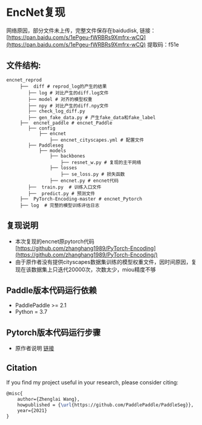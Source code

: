 
# EncNet复现
网络原因，部分文件未上传，完整文件保存在baidudisk, 链接：[https://pan.baidu.com/s/1ePgeu-fWRBRs9Xmfrx-wCQ](https://pan.baidu.com/s/1ePgeu-fWRBRs9Xmfrx-wCQ)
提取码：f51e
## 文件结构:
```
encnet_reprod
     ├──  diff # reprod_log的产生的结果
        ├── log # 对比产生的diff.log文件
        ├── model # 对齐的模型权重
        ├── npy # 对比产生的diff.npy文件
        ├── check_log_diff.py
        ├── gen_fake_data.py # 产生fake_data和fake_label
     ├──  encnet_paddle # encnet_Paddle
        ├── config
            ├── encnet
                ├── encnet_cityscapes.yml # 配置文件
        ├── Paddleseg
            ├── models
                ├── backbones
                    ├── resnet_w.py # 复现的主干网络
                ├── losses
                    ├── se_loss.py # 损失函数
                ├── encnet.py # encnet代码
        ├──  train.py  # 训练入口文件
        ├──  predict.py # 预测文件
     ├──  PyTorch-Encoding-master # encnet_Pytorch
     ├── log  # 完整的模型训练评估日志

```

## 复现说明
* 本次复现的encnet原pytorch代码[https://github.com/zhanghang1989/PyTorch-Encoding](https://github.com/zhanghang1989/PyTorch-Encoding/)
* 由于原作者没有提供cityscapes数据集训练的模型权重文件，因时间原因，复现在该数据集上只迭代20000次，次数太少，miou精度不够


## Paddle版本代码运行依赖
* PaddlePaddle >= 2.1
* Python = 3.7

## Pytorch版本代码运行步骤
* 原作者说明 [链接](https://hangzhang.org/PyTorch-Encoding/notes/compile.html)


## Citation
If you find my project useful in your research, please consider citing:

```latex
@misc{
    author={Zhenglai Wang},
    howpublished = {\url{https://github.com/PaddlePaddle/PaddleSeg}},
    year={2021}
}
```

